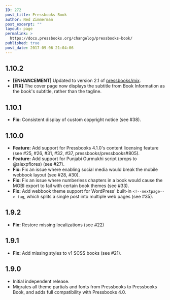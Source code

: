 ```yaml
---
ID: 272
post_title: Pressbooks Book
author: Ned Zimmerman
post_excerpt: ""
layout: page
permalink: >
  https://docs.pressbooks.org/changelog/pressbooks-book/
published: true
post_date: 2017-09-06 21:04:06
---
```

## 1\.10.2

* **[ENHANCEMENT]** Updated to version 2.1 of [pressbooks/mix](https://github.com/pressbooks/mix).
* **[FIX]** The cover page now displays the subtitle from Book Information as the book's subtitle, rather than the tagline.

## 1\.10.1

*   **Fix:** Consistent display of custom copyright notice (see #38).

## 1\.10.0

*   **Feature:** Add support for Pressbooks 4.1.0's content licensing feature (see #25, #26, #31, #32, #37, pressbooks/pressbooks#805).
*   **Feature:** Add support for Punjabi Gurmukhi script (props to @alexpflores) (see #27).
*   **Fix:** Fix an issue where enabling social media would break the mobile webbook layout (see #28, #30).
*   **Fix:** Fix an issue where numberless chapters in a book would cause the MOBI export to fail with certain book themes (see #33).
*   **Fix:** Add webbook theme support for WordPress' built-in `<!--nextpage--> tag`, which splits a single post into multiple web pages (see #35).

## 1\.9.2

*   **Fix:** Restore missing localizations (see #22)

## 1\.9.1

*   **Fix:** Add missing styles to v1 SCSS books (see #21).

## 1\.9.0

*   Initial independent release.
*   Migrates all theme partials and fonts from Pressbooks to Pressbooks Book, and adds full compatibility with Pressbooks 4.0.
